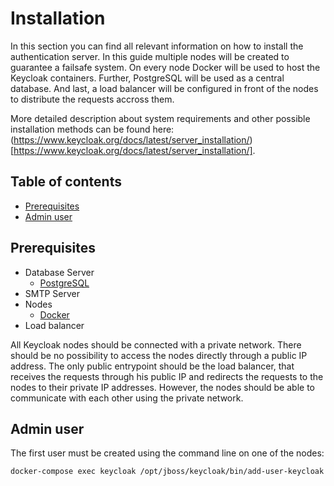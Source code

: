 Installation
============

In this section you can find all relevant information on how to install the authentication server. In this guide multiple nodes will be created to guarantee a failsafe system. On every node Docker will be used to host the Keycloak containers. Further, PostgreSQL will be used as a central database. And last, a load balancer will be configured in front of the nodes to distribute the requests accross them.

More detailed description about system requirements and other possible installation methods can be found here: (https://www.keycloak.org/docs/latest/server_installation/)[https://www.keycloak.org/docs/latest/server_installation/].

## Table of contents

- [Prerequisites](#prerequisites)
- [Admin user](#admin-user)

## Prerequisites

- Database Server
    - [PostgreSQL](https://www.postgresql.org/)
- SMTP Server
- Nodes
    - [Docker](https://www.docker.com/)
- Load balancer

All Keycloak nodes should be connected with a private network. There should be no possibility to access the nodes directly through a public IP address. The only public entrypoint should be the load balancer, that receives the requests through his public IP and redirects the requests to the nodes to their private IP addresses. However, the nodes should be able to communicate with each other using the private network.

## Admin user

The first user must be created using the command line on one of the nodes:

```bash
docker-compose exec keycloak /opt/jboss/keycloak/bin/add-user-keycloak.sh -u <USERNAME> -p <PASSWORD>
```
